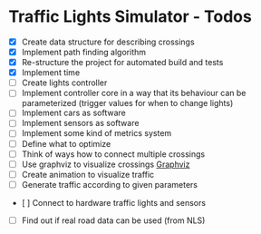 # Traffic Lights Simulator - Todos

- [x] Create data structure for describing crossings 
- [x] Implement path finding algorithm  
- [x] Re-structure the project for automated build and tests  
- [x] Implement time  
- [ ] Create lights controller
- [ ] Implement controller core in a way that its behaviour can be parameterized (trigger values for when to change lights)
- [ ] Implement cars as software
- [ ] Implement sensors as software
- [ ] Implement some kind of metrics system
- [ ] Define what to optimize
- [ ] Think of ways how to connect multiple crossings
- [ ] Use graphviz to visualize crossings [Graphviz](https://pypi.org/project/graphviz/)
- [ ] Create animation to visualize traffic
- [ ] Generate traffic according to given parameters
- [ ] Connect to hardware traffic lights and sensors
- [ ] Find out if real road data can be used (from NLS)
